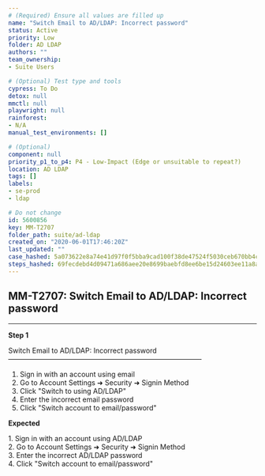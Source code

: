 ```yaml
---
# (Required) Ensure all values are filled up
name: "Switch Email to AD/LDAP: Incorrect password"
status: Active
priority: Low
folder: AD LDAP
authors: ""
team_ownership: 
- Suite Users

# (Optional) Test type and tools
cypress: To Do
detox: null
mmctl: null
playwright: null
rainforest: 
- N/A
manual_test_environments: []

# (Optional)
component: null
priority_p1_to_p4: P4 - Low-Impact (Edge or unsuitable to repeat?)
location: AD LDAP
tags: []
labels: 
- se-prod
- ldap

# Do not change
id: 5600856
key: MM-T2707
folder_path: suite/ad-ldap
created_on: "2020-06-01T17:46:20Z"
last_updated: ""
case_hashed: 5a073622e8a74e41d97f0f5bba9cad100f38de47524f5030ceb670bb4c20aacdec9ec400a82ae24403cc06e0ff893865
steps_hashed: 69fecdebd4d09471a686aee20e8699baebfd8ee6be15d24603ee11a8aff4e42af12c57d5eb27439fa5afa9dd55001a1f
---
```


## MM-T2707: Switch Email to AD/LDAP: Incorrect password

---

**Step 1**

Switch Email to AD/LDAP: Incorrect password\
————————————————————————————

1. Sign in with an account using email
2. Go to Account Settings ➜ Security ➜ Signin Method
3. Click "Switch to using AD/LDAP"
4. Enter the incorrect email password
5. Click "Switch account to email/password"

**Expected**

1\. Sign in with an account using AD/LDAP\
2\. Go to Account Settings ➜ Security ➜ Signin Method\
3\. Enter the incorrect AD/LDAP password\
4\. Click "Switch account to email/password"
